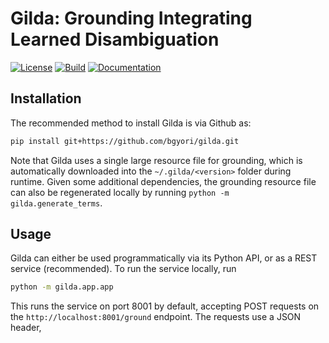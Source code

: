 # Gilda: Grounding Integrating Learned Disambiguation
[![License](https://img.shields.io/badge/License-BSD%202--Clause-orange.svg)](https://opensource.org/licenses/BSD-2-Clause)
[![Build](https://travis-ci.org/bgyori/gilda.svg)](https://travis-ci.org/bgyori/gilda)
[![Documentation](https://readthedocs.org/projects/gilda/badge/?version=latest)](https://gilda.readthedocs.io/en/latest/?badge=latest)

## Installation
The recommended method to install Gilda is via Github as:
```bash
pip install git+https://github.com/bgyori/gilda.git
```
Note that Gilda uses a single large resource file for grounding, which is automatically downloaded
into the `~/.gilda/<version>` folder during runtime. Given some additional dependencies, the grounding
resource file can also be regenerated locally by running `python -m gilda.generate_terms`.

## Usage
Gilda can either be used programmatically via its Python API, or as a REST service (recommended).
To run the service locally, run
```bash
python -m gilda.app.app
```
This runs the service on port 8001 by default, accepting POST requests on the `http://localhost:8001/ground`
endpoint. The requests use a JSON header, 
